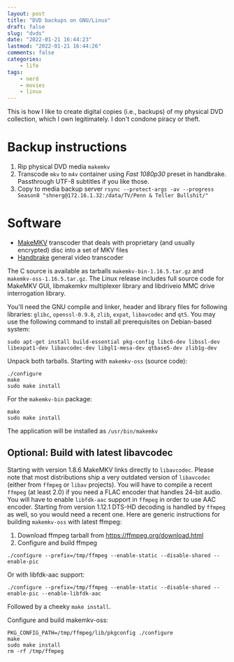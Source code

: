 ```yaml
---
layout: post
title: "DVD backups on GNU/Linux"
draft: false
slug: "dvds"
date: "2022-01-21 16:44:23"
lastmod: "2022-01-21 16:44:26"
comments: false
categories:
    - life
tags:
    - nerd
    - movies
    - linux
---
```


This is how I like to create digital copies (i.e., backups) of my physical DVD collection, which I own legitimately. I don't condone piracy or theft.

# Backup instructions

1. Rip physical DVD media `makemkv`
1. Transcode `mkv` to `m4v` container using _Fast 1080p30_ preset in handbrake. Passthrough UTF-8 subtitles if you like those.
1. Copy to media backup server `rsync --protect-args -av --progress Season8 "shnerg@172.16.1.32:/data/TV/Penn & Teller Bullshit/"`

# Software

-   [MakeMKV](https://forum.makemkv.com/forum/viewtopic.php?f=3&t=224) transcoder that deals with proprietary (and usually encrypted) disc into a set of MKV files
-   [Handbrake](https://handbrake.fr/) general video transcoder

The C source is available as tarballs `makemkv-bin-1.16.5.tar.gz` and `makemkv-oss-1.16.5.tar.gz`. The Linux release includes full source code for MakeMKV GUI, libmakemkv multiplexer library and libdriveio MMC drive interrogation library.

You'll need the GNU compile and linker, header and library files for following libraries: `glibc`, `openssl-0.9.8`, `zlib`, `expat`, `libavcodec` and `qt5`. You may use the following command to install all prerequisites on Debian-based system:

```
sudo apt-get install build-essential pkg-config libc6-dev libssl-dev libexpat1-dev libavcodec-dev libgl1-mesa-dev qtbase5-dev zlib1g-dev
```

Unpack both tarballs. Starting with `makemkv-oss` (source code):

```shell
./configure
make
sudo make install
```

For the `makemkv-bin` package:

```shell
make
sudo make install
```

The application will be installed as `/usr/bin/makemkv`

## Optional: Build with latest libavcodec

Starting with version 1.8.6 MakeMKV links directly to `libavcodec`. Please note that most distributions ship a very outdated version of `libavcodec` (either from `ffmpeg` or `libav` projects). You will have to compile a recent `ffmpeg` (at least 2.0) if you need a FLAC encoder that handles 24-bit audio. You will have to enable `libfdk-aac` support in `ffmpeg` in order to use AAC encoder. Starting from version 1.12.1 DTS-HD decoding is handled by `ffmpeg` as well, so you would need a recent one. Here are generic instructions for building `makemkv-oss` with latest ffmpeg:

1. Download ffmpeg tarball from https://ffmpeg.org/download.html
1. Configure and build ffmpeg

```shell
./configure --prefix=/tmp/ffmpeg --enable-static --disable-shared --enable-pic
```

Or with libfdk-aac support:

```shell
./configure --prefix=/tmp/ffmpeg --enable-static --disable-shared --enable-pic --enable-libfdk-aac
```

Followed by a cheeky `make install`.

Configure and build makemkv-oss:

```shell
PKG_CONFIG_PATH=/tmp/ffmpeg/lib/pkgconfig ./configure
make
sudo make install
rm -rf /tmp/ffmpeg
```
